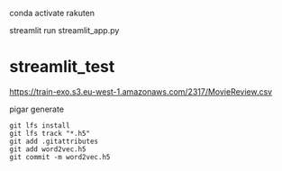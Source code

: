 

conda activate rakuten

streamlit run streamlit_app.py
# streamlit_test


https://train-exo.s3.eu-west-1.amazonaws.com/2317/MovieReview.csv

pigar generate

```
git lfs install
git lfs track "*.h5"
git add .gitattributes
git add word2vec.h5 
git commit -m word2vec.h5
```
